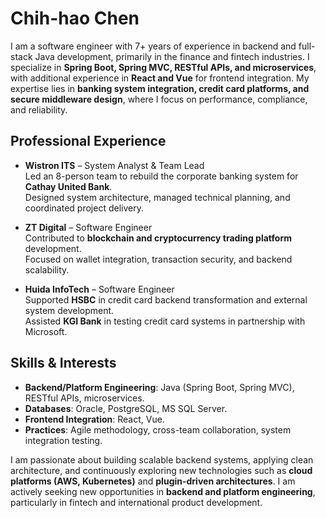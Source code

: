 # Chih-hao Chen

I am a software engineer with 7+ years of experience in backend and full-stack Java development, primarily in the finance and fintech industries. I specialize in **Spring Boot, Spring MVC, RESTful APIs, and microservices**, with additional experience in **React and Vue** for frontend integration. My expertise lies in **banking system integration, credit card platforms, and secure middleware design**, where I focus on performance, compliance, and reliability.

## Professional Experience

- **Wistron ITS** – System Analyst & Team Lead  
  Led an 8-person team to rebuild the corporate banking system for **Cathay United Bank**.  
  Designed system architecture, managed technical planning, and coordinated project delivery.

- **ZT Digital** – Software Engineer  
  Contributed to **blockchain and cryptocurrency trading platform** development.  
  Focused on wallet integration, transaction security, and backend scalability.

- **Huida InfoTech** – Software Engineer  
  Supported **HSBC** in credit card backend transformation and external system development.  
  Assisted **KGI Bank** in testing credit card systems in partnership with Microsoft.  

## Skills & Interests

- **Backend/Platform Engineering**: Java (Spring Boot, Spring MVC), RESTful APIs, microservices.  
- **Databases**: Oracle, PostgreSQL, MS SQL Server.  
- **Frontend Integration**: React, Vue.  
- **Practices**: Agile methodology, cross-team collaboration, system integration testing.  

I am passionate about building scalable backend systems, applying clean architecture, and continuously exploring new technologies such as **cloud platforms (AWS, Kubernetes)** and **plugin-driven architectures**. I am actively seeking new opportunities in **backend and platform engineering**, particularly in fintech and international product development.  
